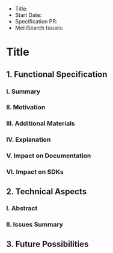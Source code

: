 - Title:
- Start Date:
- Specification PR:
- MeiliSearch Issues: 

# Title
## 1. Functional Specification

### I. Summary
### II. Motivation
### III. Additional Materials
### IV. Explanation
### V. Impact on Documentation
### VI. Impact on SDKs

## 2. Technical Aspects

### I. Abstract
### II. Issues Summary

## 3. Future Possibilities
